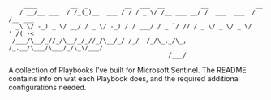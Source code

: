 ```
    ____         __  _          __  ___  __          __             __      
   / __/__ ___  / /_(_)__  ___ / / / _ \/ /__ ___ __/ /  ___  ___  / /__ ___
  _\ \/ -_) _ \/ __/ / _ \/ -_) / / ___/ / _ `/ // / _ \/ _ \/ _ \/  '_/(_-<
 /___/\__/_//_/\__/_/_//_/\__/_/ /_/  /_/\_,_/\_, /_.__/\___/\___/_/\_\/___/
                                            /___/      
```

A collection of Playbooks I've built for Microsoft Sentinel. The README contains info on wat each Playbook does, and the required additional configurations needed. 
